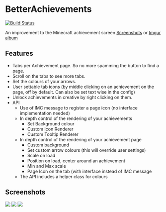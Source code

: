 # BetterAchievements
[![Build Status](https://drone.io/github.com/way2muchnoise/BetterAchievements/status.png)](https://drone.io/github.com/way2muchnoise/BetterAchievements/latest)

An improvement to the Minecraft achievement screen
[Screenshots](#screenshots)
or [Imgur album](http://imgur.com/a/22tud)

## Features
* Tabs per Achievement page. So no more spamming the button to find a page.
* Scroll on the tabs to see more tabs.
* Set the colours of your arrows.
* User settable tab icons (by middle clicking on an achievement on the page, off by default. Can also be set text wise in the config)
* Unlock achievements in creative by right clicking on them.
* API
    * Use of IMC message to register a page icon (no interface implementation needed)
    * In depth control of the rendering of your achievements
        * Set Background colour
        * Custom Icon Renderer
        * Custom Tooltip Renderer
    * In depth control of the rendering of your achievement page
        * Custom background
        * Set custom arrow colours (this will override user settings)
        * Scale on load
        * Position on load, center around an achievement
        * Min and Max scale
        * Page Icon on the tab (with interface instead of IMC message
    * The API includes a helper class for colours
        
## Screenshots
![](http://puu.sh/k3rCx/fa12b26861.png)
![](http://i.imgur.com/Njeh2Is.png)
![](http://puu.sh/knUXF/b99657c2ed.gif)

